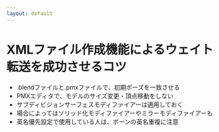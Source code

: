 ```yaml
---
layout: default
---
```

# XMLファイル作成機能によるウェイト転送を成功させるコツ

* .blendファイルと.pmxファイルで、初期ポーズを一致させる
* PMXエディタで、モデルのサイズ変更・頂点移動をしない
* サブディビジョンサーフェスモディファイアーは適用しておく
* 場合によってはソリッド化モディファイアーやミラーモディファイアーも
* 英名優先設定で使用している人は、ボーンの英名重複に注意
